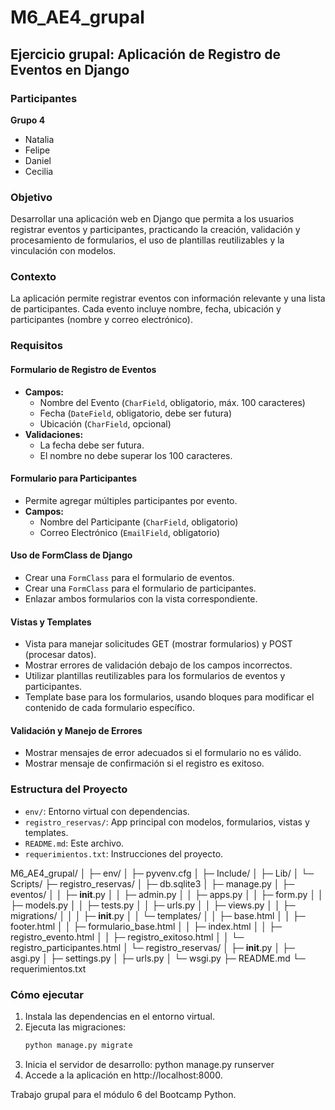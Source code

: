 # M6_AE4_grupal

## Ejercicio grupal: Aplicación de Registro de Eventos en Django

### Participantes

**Grupo 4**
- Natalia
- Felipe
- Daniel
- Cecilia

### Objetivo

Desarrollar una aplicación web en Django que permita a los usuarios registrar eventos y participantes, practicando la creación, validación y procesamiento de formularios, el uso de plantillas reutilizables y la vinculación con modelos.

### Contexto

La aplicación permite registrar eventos con información relevante y una lista de participantes. Cada evento incluye nombre, fecha, ubicación y participantes (nombre y correo electrónico).

### Requisitos

#### Formulario de Registro de Eventos

- **Campos:**
  - Nombre del Evento (`CharField`, obligatorio, máx. 100 caracteres)
  - Fecha (`DateField`, obligatorio, debe ser futura)
  - Ubicación (`CharField`, opcional)
- **Validaciones:**
  - La fecha debe ser futura.
  - El nombre no debe superar los 100 caracteres.

#### Formulario para Participantes

- Permite agregar múltiples participantes por evento.
- **Campos:**
  - Nombre del Participante (`CharField`, obligatorio)
  - Correo Electrónico (`EmailField`, obligatorio)

#### Uso de FormClass de Django

- Crear una `FormClass` para el formulario de eventos.
- Crear una `FormClass` para el formulario de participantes.
- Enlazar ambos formularios con la vista correspondiente.

#### Vistas y Templates

- Vista para manejar solicitudes GET (mostrar formularios) y POST (procesar datos).
- Mostrar errores de validación debajo de los campos incorrectos.
- Utilizar plantillas reutilizables para los formularios de eventos y participantes.
- Template base para los formularios, usando bloques para modificar el contenido de cada formulario específico.

#### Validación y Manejo de Errores

- Mostrar mensajes de error adecuados si el formulario no es válido.
- Mostrar mensaje de confirmación si el registro es exitoso.

### Estructura del Proyecto

- `env/`: Entorno virtual con dependencias.
- `registro_reservas/`: App principal con modelos, formularios, vistas y templates.
- `README.md`: Este archivo.
- `requerimientos.txt`: Instrucciones del proyecto.

M6_AE4_grupal/
│
├─ env/
│   ├─ pyvenv.cfg
│   ├─ Include/
│   ├─ Lib/
│   └─ Scripts/
├─ registro_reservas/
│   ├─ db.sqlite3
│   ├─ manage.py
│   ├─ eventos/
│   │   ├─ __init__.py
│   │   ├─ admin.py
│   │   ├─ apps.py
│   │   ├─ form.py
│   │   ├─ models.py
│   │   ├─ tests.py
│   │   ├─ urls.py
│   │   ├─ views.py
│   │   ├─ migrations/
│   │   │   ├─ __init__.py
│   │   └─ templates/
│   │       ├─ base.html
│   │       ├─ footer.html
│   │       ├─ formulario_base.html
│   │       ├─ index.html
│   │       ├─ registro_evento.html
│   │       ├─ registro_exitoso.html
│   │       └─ registro_participantes.html
│   └─ registro_reservas/
│       ├─ __init__.py
│       ├─ asgi.py
│       ├─ settings.py
│       ├─ urls.py
│       └─ wsgi.py
├─ README.md
└─ requerimientos.txt

### Cómo ejecutar

1. Instala las dependencias en el entorno virtual.
2. Ejecuta las migraciones:  
   ```sh
   python manage.py migrate
3. Inicia el servidor de desarrollo:
    python manage.py runserver
4. Accede a la aplicación en http://localhost:8000.

Trabajo grupal para el módulo 6 del Bootcamp Python.